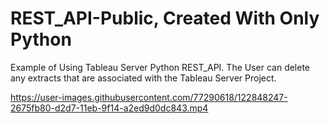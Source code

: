 


# REST_API-Public, Created With Only Python

Example of Using Tableau Server Python REST_API. The User can delete any extracts that are associated with the Tableau Server Project.

https://user-images.githubusercontent.com/77290618/122848247-2675fb80-d2d7-11eb-9f14-a2ed9d0dc843.mp4
